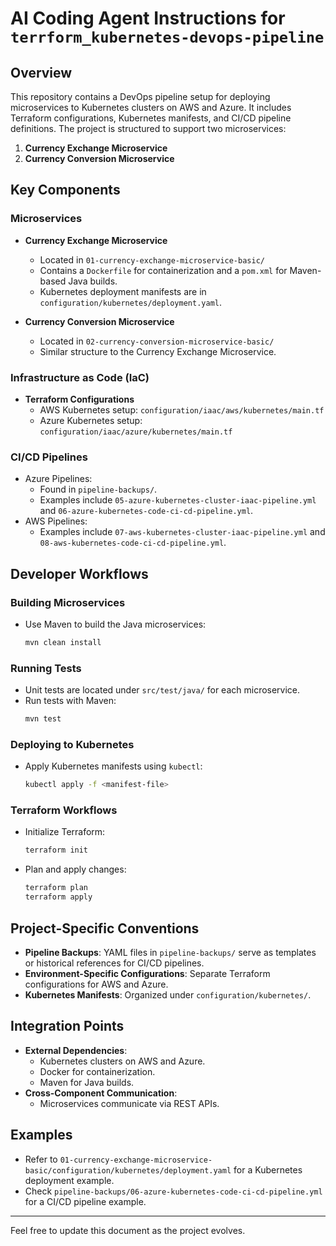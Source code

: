 # AI Coding Agent Instructions for `terrform_kubernetes-devops-pipeline`

## Overview
This repository contains a DevOps pipeline setup for deploying microservices to Kubernetes clusters on AWS and Azure. It includes Terraform configurations, Kubernetes manifests, and CI/CD pipeline definitions. The project is structured to support two microservices:

1. **Currency Exchange Microservice**
2. **Currency Conversion Microservice**

## Key Components

### Microservices
- **Currency Exchange Microservice**
  - Located in `01-currency-exchange-microservice-basic/`
  - Contains a `Dockerfile` for containerization and a `pom.xml` for Maven-based Java builds.
  - Kubernetes deployment manifests are in `configuration/kubernetes/deployment.yaml`.

- **Currency Conversion Microservice**
  - Located in `02-currency-conversion-microservice-basic/`
  - Similar structure to the Currency Exchange Microservice.

### Infrastructure as Code (IaC)
- **Terraform Configurations**
  - AWS Kubernetes setup: `configuration/iaac/aws/kubernetes/main.tf`
  - Azure Kubernetes setup: `configuration/iaac/azure/kubernetes/main.tf`

### CI/CD Pipelines
- Azure Pipelines:
  - Found in `pipeline-backups/`.
  - Examples include `05-azure-kubernetes-cluster-iaac-pipeline.yml` and `06-azure-kubernetes-code-ci-cd-pipeline.yml`.
- AWS Pipelines:
  - Examples include `07-aws-kubernetes-cluster-iaac-pipeline.yml` and `08-aws-kubernetes-code-ci-cd-pipeline.yml`.

## Developer Workflows

### Building Microservices
- Use Maven to build the Java microservices:
  ```bash
  mvn clean install
  ```

### Running Tests
- Unit tests are located under `src/test/java/` for each microservice.
- Run tests with Maven:
  ```bash
  mvn test
  ```

### Deploying to Kubernetes
- Apply Kubernetes manifests using `kubectl`:
  ```bash
  kubectl apply -f <manifest-file>
  ```

### Terraform Workflows
- Initialize Terraform:
  ```bash
  terraform init
  ```
- Plan and apply changes:
  ```bash
  terraform plan
  terraform apply
  ```

## Project-Specific Conventions
- **Pipeline Backups**: YAML files in `pipeline-backups/` serve as templates or historical references for CI/CD pipelines.
- **Environment-Specific Configurations**: Separate Terraform configurations for AWS and Azure.
- **Kubernetes Manifests**: Organized under `configuration/kubernetes/`.

## Integration Points
- **External Dependencies**:
  - Kubernetes clusters on AWS and Azure.
  - Docker for containerization.
  - Maven for Java builds.
- **Cross-Component Communication**:
  - Microservices communicate via REST APIs.

## Examples
- Refer to `01-currency-exchange-microservice-basic/configuration/kubernetes/deployment.yaml` for a Kubernetes deployment example.
- Check `pipeline-backups/06-azure-kubernetes-code-ci-cd-pipeline.yml` for a CI/CD pipeline example.

---

Feel free to update this document as the project evolves.